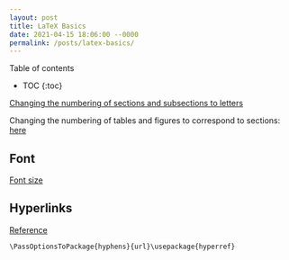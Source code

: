 ```yaml
---
layout: post
title: LaTeX Basics
date: 2021-04-15 18:06:00 --0000
permalink: /posts/latex-basics/
---
```


Table of contents
* TOC
{:toc}

[Changing the numbering of sections and subsections to letters](https://latex.org/forum/viewtopic.php?t=32632)

Changing the numbering of tables and figures to correspond to sections: [here](https://tex.stackexchange.com/questions/85776/change-figure-numbering-for-appendix)

## Font
[Font size](https://texblog.org/2012/08/29/changing-the-font-size-in-latex/)

## Hyperlinks
[Reference](https://tex.stackexchange.com/questions/3033/forcing-linebreaks-in-url)
```
\PassOptionsToPackage{hyphens}{url}\usepackage{hyperref}
```
